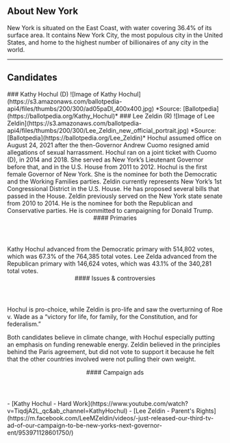 ## About New York
New York is situated on the East Coast, with water covering 36.4% of its surface area. It contains New York City, the most populous city in the United States, and home to the highest number of billionaires of any city in the world. 

---

## Candidates

<Grid>
  <Box>
    ### Kathy Hochul (D)
    ![Image of Kathy Hochul](https://s3.amazonaws.com/ballotpedia-api4/files/thumbs/200/300/ad05paDl_400x400.jpg)
    *Source: [Ballotpedia](https://ballotpedia.org/Kathy_Hochul)*
  </Box>
  <Box>
    ### Lee Zeldin (R)
    ![Image of Lee Zeldin](https://s3.amazonaws.com/ballotpedia-api4/files/thumbs/200/300/Lee_Zeldin_new_official_portrait.jpg)
    *Source: [Ballotpedia](https://ballotpedia.org/Lee_Zeldin)*
  </Box>

  <Box>
    Hochul assumed office on August 24, 2021 after the then-Governor Andrew Cuomo resigned amid allegations of sexual harrassment. Hochul ran on a joint ticket with Cuomo (D), in 2014 and 2018. She served as New York’s Lieutenant Governor before that, and in the U.S. House from 2011 to 2012. Hochul is the first female Governor of New York. She is the nominee for both the Democratic and the Working Families parties.
  </Box>
  <Box>
    Zeldin currently represents New York’s 1st Congressional District in the U.S. House. He has proposed several bills that passed in the House. Zeldin previously served on the New York state senate from 2010 to 2014. He is the nominee for both the Republican and Conservative parties. He is committed to campaigning for Donald Trump.
  </Box>

  <Header>
    #### Primaries
  </Header>
  <Box>
    Kathy Hochul advanced from the Democratic primary with 514,802 votes, which was 67.3% of the 764,385 total votes.
  </Box>
  <Box>
    Lee Zelda advanced from the Republican primary with 146,624 votes, which was 43.1% of the 340,281 total votes.
  </Box>

  <Header>
    #### Issues & controversies
  </Header>

  <WideBox>
    Hochul is pro-choice, while Zeldin is pro-life and saw the overturning of Roe v. Wade as a “victory for life, for family, for the Constitution, and for federalism.”

Both candidates believe in climate change, with Hochul especially putting an emphasis on funding renewable energy. Zeldin believed in the principles behind the Paris agreement, but did not vote to support it because he felt that the other countries involved were not pulling their own weight. 

  </WideBox>
 
  <Header>
    #### Campaign ads
  </Header>
  <Box>
    - [Kathy Hochul - Hard Work](https://www.youtube.com/watch?v=TiqdjA2L_qc&ab_channel=KathyHochul)
  </Box>
  <Box>
    - [Lee Zeldin - Parent's Rights](https://m.facebook.com/LeeMZeldin/videos/-just-released-our-third-tv-ad-of-our-campaign-to-be-new-yorks-next-governor-ent/953971128601750/)
  </Box>
</Grid>
